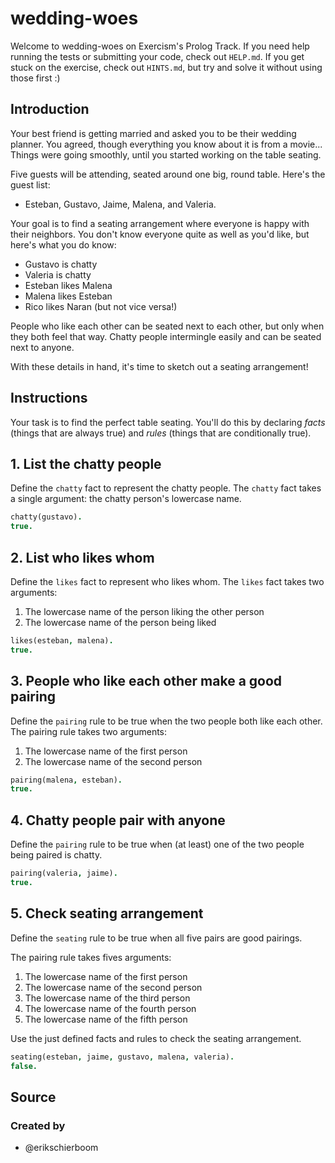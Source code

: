 # wedding-woes

Welcome to wedding-woes on Exercism's Prolog Track.
If you need help running the tests or submitting your code, check out `HELP.md`.
If you get stuck on the exercise, check out `HINTS.md`, but try and solve it without using those first :)

## Introduction

Your best friend is getting married and asked you to be their wedding planner.
You agreed, though everything you know about it is from a movie...
Things were going smoothly, until you started working on the table seating.

Five guests will be attending, seated around one big, round table.
Here's the guest list:

- Esteban, Gustavo, Jaime, Malena, and Valeria.

Your goal is to find a seating arrangement where everyone is happy with their neighbors.
You don't know everyone quite as well as you'd like, but here's what you do know:

- Gustavo is chatty
- Valeria is chatty
- Esteban likes Malena
- Malena likes Esteban
- Rico likes Naran (but not vice versa!)

People who like each other can be seated next to each other, but only when they both feel that way.
Chatty people intermingle easily and can be seated next to anyone.

With these details in hand, it's time to sketch out a seating arrangement!

## Instructions

Your task is to find the perfect table seating.
You'll do this by declaring _facts_ (things that are always true) and _rules_ (things that are conditionally true).

## 1. List the chatty people

Define the `chatty` fact to represent the chatty people.
The `chatty` fact takes a single argument: the chatty person's lowercase name.

```prolog
chatty(gustavo).
true.
```

## 2. List who likes whom

Define the `likes` fact to represent who likes whom.
The `likes` fact takes two arguments:

1. The lowercase name of the person liking the other person
2. The lowercase name of the person being liked

```prolog
likes(esteban, malena).
true.
```

## 3. People who like each other make a good pairing

Define the `pairing` rule to be true when the two people both like each other.
The pairing rule takes two arguments:

1. The lowercase name of the first person
2. The lowercase name of the second person

```prolog
pairing(malena, esteban).
true.
```

## 4. Chatty people pair with anyone

Define the `pairing` rule to be true when (at least) one of the two people being paired is chatty.

```prolog
pairing(valeria, jaime).
true.
```

## 5. Check seating arrangement

Define the `seating` rule to be true when all five pairs are good pairings.

The pairing rule takes fives arguments:

1. The lowercase name of the first person
2. The lowercase name of the second person
3. The lowercase name of the third person
4. The lowercase name of the fourth person
5. The lowercase name of the fifth person

Use the just defined facts and rules to check the seating arrangement.

```prolog
seating(esteban, jaime, gustavo, malena, valeria).
false.
```

## Source

### Created by

- @erikschierboom